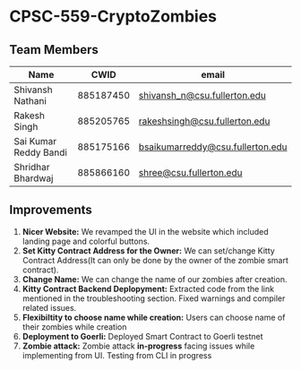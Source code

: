 # CPSC-559-CryptoZombies
## Team Members
| Name                  | CWID      | email                            |
|-----------------------|-----------|----------------------------------|
| Shivansh Nathani      | 885187450 | shivansh_n@csu.fullerton.edu     |
| Rakesh Singh          | 885205765 | rakeshsingh@csu.fullerton.edu    |
| Sai Kumar Reddy Bandi | 885175166 | bsaikumarreddy@csu.fullerton.edu |
| Shridhar Bhardwaj     | 885866160 | shree@csu.fullerton.edu          |

## Improvements

1. **Nicer Website:** We revamped the UI in the website which included landing page and colorful buttons.
2. **Set Kitty Contract Address for the Owner:** We can set/change Kitty Contract Address(It can only be done by the owner of the zombie smart contract).
3. **Change Name:** We can change the name of our zombies after creation.
4. **Kitty Contract Backend Deplopyment:** Extracted code from the link mentioned in the troubleshooting section. Fixed warnings and compiler related issues.
5. **Flexibiltity to choose name while creation:** Users can choose name of their zombies while creation
6. **Deployment to Goerli:** Deployed Smart Contract to Goerli testnet
7. **Zombie attack:** Zombie attack **in-progress** facing issues while implementing from UI. Testing from CLI in progress
